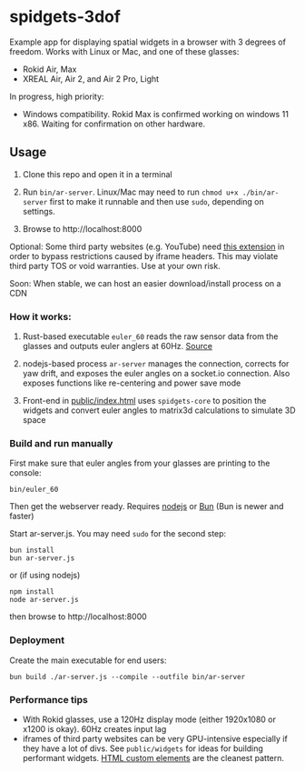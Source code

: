 # spidgets-3dof

Example app for displaying spatial widgets in a browser with 3 degrees of freedom. Works with Linux or Mac, and one of these glasses:

* Rokid Air, Max
* XREAL Air, Air 2, and Air 2 Pro, Light

In progress, high priority:

- Windows compatibility. Rokid Max is confirmed working on windows 11 x86. Waiting for confirmation on other hardware.

## Usage

1. Clone this repo and open it in a terminal

2. Run `bin/ar-server`. Linux/Mac may need to run `chmod u+x ./bin/ar-server` first to make it runnable and then use `sudo`, depending on settings.

3. Browse to http://localhost:8000

Optional: Some third party websites (e.g. YouTube) need [this extension](https://chromewebstore.google.com/detail/ignore-x-frame-headers/gleekbfjekiniecknbkamfmkohkpodhe) in order to bypass restrictions caused by iframe headers. This may violate third party TOS or void warranties. Use at your own risk.

Soon: When stable, we can host an easier download/install process on a CDN

### How it works:

1. Rust-based executable `euler_60` reads the raw sensor data from the glasses and outputs euler anglers at 60Hz. [Source](https://github.com/3rl-io/headset-utils)

2. nodejs-based process `ar-server` manages the connection, corrects for yaw drift, and exposes the euler angles on a socket.io connection. Also exposes functions like re-centering and power save mode
3. Front-end in [public/index.html](https://github.com/3rl-io/spidgets-3dof/blob/master/public/index.html) uses `spidgets-core` to position the widgets and convert euler angles to matrix3d calculations to simulate 3D space

### Build and run manually

First make sure that euler angles from your glasses are printing to the console:

```
bin/euler_60
```

Then get the webserver ready. Requires [nodejs](https://nodejs.org/en/download/package-manager) or [Bun](https://bun.sh/docs/installation) (Bun is newer and faster)

Start ar-server.js. You may need `sudo` for the second step:

```
bun install
bun ar-server.js
```

or (if using nodejs)

```
npm install
node ar-server.js
```

then browse to http://localhost:8000

### Deployment
Create the main executable for end users:

```
bun build ./ar-server.js --compile --outfile bin/ar-server
```

### Performance tips

- With Rokid glasses, use a 120Hz display mode (either 1920x1080 or x1200 is okay). 60Hz creates input lag
- iframes of third party websites can be very GPU-intensive especially if they have a lot of divs. See `public/widgets` for ideas for building performant widgets. [HTML custom elements](https://developer.mozilla.org/en-US/docs/Web/API/Web_components/Using_custom_elements) are the cleanest pattern.